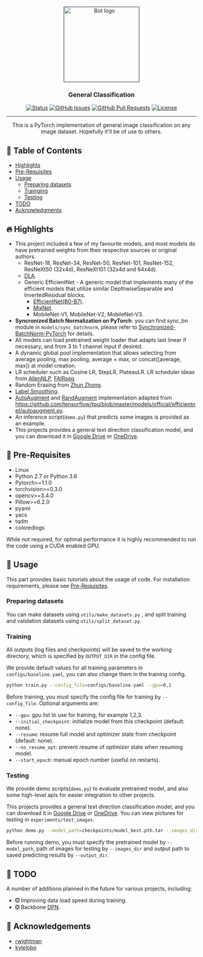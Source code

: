 <p align="center">
  <a href="" rel="noopener">
 <img width=200px height=200px src="https://i.imgur.com/FxL5qM0.jpg" alt="Bot logo"></a>
</p>

<h3 align="center">General Classification</h3>

<div align="center">

[![Status](https://img.shields.io/badge/status-active-success.svg)]() [![GitHub Issues](https://img.shields.io/github/issues/insightcs/general_classification.PyTorch.svg)](https://github.com/insightcs/general_classification.PyTorch/issues) [![GitHub Pull Requests](https://img.shields.io/github/issues-pr/insightcs/general_classification.PyTorch.svg)](https://github.com/insightcs/general_classification.PyTorch/pulls) [![License](https://img.shields.io/badge/license-MIT-blue.svg)](/LICENSE)

</div>

---

<p align="center"> This is a PyTorch implementation of general image classification on any image dataset. Hopefully it'll be of use to others. 
    <br> 
</p>

## 📝 Table of Contents

* [Highlights](#highlights)
* [Pre-Requisites](#pre-requisites)
* [Usage](#usage)
  * [Preparing datasets](#preparing_datasets)
  * [Trainging](#training)
  * [Testing](#testing)
* [TODO](#todo)
* [Acknowledgments](#acknowledgement)

## 🔥 Highlights <a name = "highlights"></a>

* This project included a few of my favourite models, and most models do have pretrained weights from their respective sources or original authors.
  * ResNet-18, ResNet-34, ResNet-50, ResNet-101, ResNet-152, ResNeXt50 (32x4d), ResNeXt101 (32x4d and 64x4d).
  * [DLA](https://arxiv.org/pdf/1707.06484.pdf).
  * Generic EfficientNet - A generic model that implements many of the efficient models that utilize similar DepthwiseSeparable and InvertedResidual blocks.
    * [EfficientNet(B0-B7)](https://arxiv.org/abs/1905.11946).
    * [MixNet](https://arxiv.org/abs/1907.09595).
    * MobileNet-V1, MobileNet-V2, MobileNet-V3. 
* **Syncronized Batch Normalization on PyTorch**: you can find sync_bn module in `models/sync_batchnorm`, please refer to [Synchronized-BatchNorm-PyTorch](https://github.com/vacancy/Synchronized-BatchNorm-PyTorch) for details.
* All models can load pretrained weight loader that adapts last linear if necessary, and from 3 to 1 channel input if desired.
* A dynamic global pool implementation that allows selecting from average pooling, max pooling, average + max, or concat([average, max]) at model creation.
* LR scheduler such as Cosine LR, StepLR, PlateauLR. LR scheduler ideas from [AllenNLP](https://github.com/allenai/allennlp/tree/master/allennlp/training/learning_rate_schedulers), [FAIRseq](https://github.com/pytorch/fairseq/tree/master/fairseq/optim/lr_scheduler).
* Random Erasing from [Zhun Zhong](https://arxiv.org/abs/1708.04896).
* [Label Smoothing](https://arxiv.org/pdf/1906.02629.pdf).
* [AutoAugment](https://arxiv.org/pdf/1805.09501.pdf) and [RandAugment](https://arxiv.org/pdf/1909.13719.pdf) implementation adapted from https://github.com/tensorflow/tpu/blob/master/models/official/efficientnet/autoaugment.py.
* An inference script(`demo.py`) that predicts some images is provided as an example.
* This projects provides a general text direction classification model, and you can download it in [Google Drive](https://drive.google.com/file/d/1hHZXOUWgvYwVZIa2Joj6XvyNd_isFt5N/view?usp=sharing) or [OneDrive](https://zjueducn-my.sharepoint.com/:u:/g/personal/ljw0608_mail_zju_edu_cn/EV-ZGHkVciVAoBhTjMGGWYEBfBKzNAIheiUwmvlQccE02Q?e=l2bg2f).

## 🍰 Pre-Requisites <a name = "pre-requisites"></a>

* Linux
* Python 2.7 or Python 3.6
* Pytorch>=1.1.0
* torchvision>=0.3.0
* opencv>=3.4.0
* Pillow>=6.2.0
* pyaml
* yacs
* tqdm
* coloredlogs

While not required, for optimal performance it is highly recommended to run the code using a CUDA enabled GPU.

## 📙 Usage <a name="usage"></a>

This part provides basic tutorials about the usage of code. For installation requirements, please see [Pre-Requisites](#pre-requisites).

### Preparing datasets <a name="preparing_datasets"></a>
You can make datasets using `utils/make_datasets.py` , and split training and validation datasets using `utils/split_dataset.py`.

### Training <a name="training"></a>
All outputs (log files and checkpoints) will be saved to the working directory, which is specified by `OUTPUT_DIR` in the config file.

We provide default values for all training parameters in `configs/baseline.yaml`, you can also change them in the training config.

```bash
python train.py --config_file=configs/baseline.yaml --gpu=0,1
```

Before training, you must specify the config file for training by `--config_file`. Optional arguments are:
  - `--gpu`: gpu list to use for training, for example 1,2,3.
  - `--initial_checkpoint`: initialize model from this checkpoint (default: none).
  - `--resume`: resume full model and optimizer state from checkpoint (default: none).
  - `--no_resume_opt`: prevent resume of optimizer state when resuming model.
  - `--start_epoch`: manual epoch number (useful on restarts).

### Testing <a name="testing"></a>
We provide demo scripts(`demo.py`) to evaluate pretrained model, and also some high-level apis for easier integration to other projects. 

This projects provides a general text direction classification model, and you can download it in [Google Drive](https://drive.google.com/file/d/1hHZXOUWgvYwVZIa2Joj6XvyNd_isFt5N/view?usp=sharing) or [OneDrive](https://zjueducn-my.sharepoint.com/:u:/g/personal/ljw0608_mail_zju_edu_cn/EV-ZGHkVciVAoBhTjMGGWYEBfBKzNAIheiUwmvlQccE02Q?e=l2bg2f). You can view pictures for testing in `experiments/test_images`.

```bash
python demo.py --model_path=checkpoints/model_best.pth.tar --images_dir=experiments/test_images --output_dir=experiments/cls_output
```
Before running demo, you must specify the pretrained model by `--model_path`, path of images for testing by `--images_dir` and output path to saved predicting results by `--output_dir`.

## 🔨 TODO <a name = "todo"></a>
A number of additions planned in the future for various projects, including:
- ❎ Improving data load speed during training.
- ❎ Backbone [DPN](https://arxiv.org/pdf/1707.01629.pdf).

## 👬 Acknowledgements <a name = "acknowledgement"></a>

- [rwightman](https://github.com/insightcs/pytorch-image-models)
- [kylelobo](https://github.com/kylelobo/The-Documentation-Compendium)
